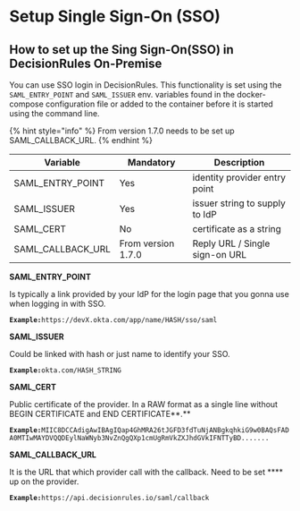 # Setup Single Sign-On (SSO)

## How to set up the Sing Sign-On(SSO) in DecisionRules On-Premise

You can use SSO login in DecisionRules. This functionality is set using the `SAML_ENTRY_POINT` and `SAML_ISSUER` env. variables found in the docker-compose configuration file or added to the container before it is started using the command line.

{% hint style="info" %}
From version 1.7.0 needs to be set up SAML\_CALLBACK\_URL.
{% endhint %}

| Variable            | Mandatory          | Description                    |
| ------------------- | ------------------ | ------------------------------ |
| SAML\_ENTRY\_POINT  | Yes                | identity provider entry point  |
| SAML\_ISSUER        | Yes                | issuer string to supply to IdP |
| SAML\_CERT          | No                 | certificate as a string        |
| SAML\_CALLBACK\_URL | From version 1.7.0 | Reply URL / Single sign-on URL |

**SAML\_ENTRY\_POINT**&#x20;

Is typically a link provided by your IdP for the login page that you gonna use when logging in with SSO.

**`Example:`**`https://devX.okta.com/app/name/HASH/sso/saml`

**SAML\_ISSUER**&#x20;

Could be linked with hash or just name to identify your SSO.

**`Example:`**`okta.com/HASH_STRING`

**SAML\_CERT**

Public certificate of the provider. In a RAW format as a single line without BEGIN CERTIFICATE and END CERTIFICATE**.**

**`Example:`**`MIIC8DCCAdigAwIBAgIQap4GhMRA26tJGFD3fdTuNjANBgkqhkiG9w0BAQsFADA0MTIwMAYDVQQDEylNaWNyb3NvZnQgQXp1cmUgRmVkZXJhdGVkIFNTTyBD.......`

**SAML\_CALLBACK\_URL**

It is the URL that which provider call with the callback. Need to be set **** up on the provider.

**`Example:`**`https://api.decisionrules.io/saml/callback`
